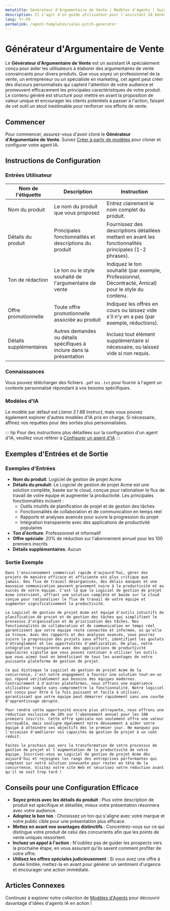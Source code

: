 ```yaml
---
metatitle: Générateur d'Argumentaire de Vente | Modèles d'Agents | Guide de l'utilisateur FabriXAI
description: Il s'agit d'un guide utilisateur pour l'assistant IA Générateur d'Argumentaire de Vente conçu pour créer des argumentaires de vente convaincants pour les produits.
lang: fr-FR
permalink: /agent-templates/sales-pitch-generator
---
```


# Générateur d'Argumentaire de Vente

Le **Générateur d'Argumentaire de Vente** est un assistant IA spécialement conçu pour aider les utilisateurs à élaborer des argumentaires de vente convaincants pour divers produits. Que vous soyez un professionnel de la vente, un entrepreneur ou un spécialiste en marketing, cet agent peut créer des discours personnalisés qui captent l'attention de votre audience et promeuvent efficacement les principales caractéristiques de votre produit. Le contenu généré est structuré pour mettre en avant la proposition de valeur unique et encourager les clients potentiels à passer à l'action, faisant de cet outil un atout inestimable pour renforcer vos efforts de vente.

## Commencer

Pour commencer, assurez-vous d'avoir cloné le **Générateur d'Argumentaire de Vente**. Suivez [Créer à partir de modèles](/en-us/create-from-templates/) pour cloner et configurer votre agent IA.

## Instructions de Configuration

### Entrées Utilisateur

| Nom de l'étiquette      | Description                                               | Instruction                                                                               |
| ---------------------- | --------------------------------------------------------- | ----------------------------------------------------------------------------------------- |
| Nom du produit         | Le nom du produit que vous proposez                      | Entrez clairement le nom complet du produit.                                             |
| Détails du produit     | Principales fonctionnalités et descriptions du produit    | Fournissez des descriptions détaillées mettant en avant les fonctionnalités principales (1-2 phrases). |
| Ton de rédaction       | Le ton ou le style souhaité de l'argumentaire de vente    | Indiquez le ton souhaité (par exemple, Professionnel, Décontracté, Amical) pour le style du contenu. |
| Offre promotionnelle   | Toute offre promotionnelle associée au produit            | Indiquez les offres en cours ou laissez vide s'il n'y en a pas (par exemple, réductions). |
| Détails supplémentaires | Autres demandes ou détails spécifiques à inclure dans la présentation | Incluez tout élément supplémentaire si nécessaire, ou laissez vide si non requis. |

### Connaissances

Vous pouvez télécharger des fichiers `.pdf` ou `.txt` pour fournir à l'agent un contexte personnalisé répondant à vos besoins spécifiques.

### Modèles d'IA

Le modèle par défaut est *Llama 3.1 8B Instruct*, mais vous pouvez également explorer d'autres modèles d'IA pris en charge. Si nécessaire, affinez vos requêtes pour des sorties plus personnalisées.

::: tip
Pour des instructions plus détaillées sur la configuration d'un agent d'IA, veuillez vous référer à [Configurer un agent d'IA](/fr/configurer-ai-agent/)
:::

## Exemples d'Entrées et de Sortie

### Exemples d'Entrées

- **Nom du produit**: Logiciel de gestion de projet Acme
- **Détails du produit**: Le Logiciel de gestion de projet Acme est une solution complète, basée sur le cloud, conçue pour rationaliser le flux de travail de votre équipe et augmenter la productivité. Les principales fonctionnalités incluent :
  - Outils intuitifs de planification de projet et de gestion des tâches
  - Fonctionnalités de collaboration et de communication en temps réel
  - Rapports et analyses avancés pour suivre la progression du projet
  - Intégration transparente avec des applications de productivité populaires
- **Ton d'écriture**: Professionnel et informatif
- **Offre spéciale**: 20% de réduction sur l'abonnement annuel pour les 100 premiers inscrits
- **Détails supplémentaires**: Aucun

### Sortie Exemple

```
Dans l'environnement commercial rapide d'aujourd'hui, gérer des projets de manière efficace et efficiente est plus critique que jamais. Des flux de travail désorganisés, des délais manqués et une mauvaise communication peuvent gravement nuire à la productivité et au succès de votre équipe. C'est là que le Logiciel de gestion de projet Acme intervient, offrant une solution complète et basée sur le cloud conçue pour rationaliser le flux de travail de votre équipe et augmenter significativement la productivité.

Le Logiciel de gestion de projet Acme est équipé d'outils intuitifs de planification de projet et de gestion des tâches qui simplifient le processus d'organisation et de priorisation des tâches. Nos fonctionnalités de collaboration et de communication en temps réel garantissent que votre équipe reste connectée et informée, où qu'elle se trouve. Avec des rapports et des analyses avancés, vous pourrez suivre la progression des projets sans effort, identifiant les goulots d'étranglement et les opportunités d'amélioration. De plus, notre intégration transparente avec des applications de productivité populaires signifie que vous pouvez continuer à utiliser les outils que vous aimez tout en bénéficiant de tous les avantages de notre puissante plateforme de gestion de projet.

Ce qui distingue le Logiciel de gestion de projet Acme de la concurrence, c'est notre engagement à fournir une solution tout-en-un qui répond véritablement aux besoins des équipes modernes. Contrairement à d'autres plateformes, nous offrons une expérience utilisateur simple sans compromettre la fonctionnalité. Notre logiciel est conçu pour être à la fois puissant et facile à utiliser, garantissant que votre équipe peut démarrer rapidement sans une courbe d'apprentissage abrupte.

Pour rendre cette opportunité encore plus attrayante, nous offrons une réduction exclusive de 20% sur l'abonnement annuel pour les 100 premiers inscrits. Cette offre spéciale non seulement offre une valeur incroyable, mais souligne également notre dévouement à aider votre équipe à atteindre ses objectifs dès le premier jour. Ne manquez pas l'occasion d'améliorer vos capacités de gestion de projet à un coût réduit.

Faites le prochain pas vers la transformation de votre processus de gestion de projet et l'augmentation de la productivité de votre équipe. Inscrivez-vous au Logiciel de gestion de projet Acme dès aujourd'hui et rejoignez les rangs des entreprises performantes qui comptent sur notre solution innovante pour rester en tête de la concurrence. Visitez notre site Web et sécurisez votre réduction avant qu'il ne soit trop tard !
```

## Conseils pour une Configuration Efficace

- **Soyez précis avec les détails du produit** : Plus votre description de produit est spécifique et détaillée, mieux votre présentation résonnera avec votre audience.
- **Adoptez le bon ton** : Choisissez un ton qui s'aligne avec votre marque et votre public cible pour une présentation plus efficace.
- **Mettez en avant vos avantages distinctifs** : Concentrez-vous sur ce qui distingue votre produit de celui des concurrents afin que les points de vente uniques ressortent.
- **Incluez un appel à l'action** : N'oubliez pas de guider les prospects vers la prochaine étape, en vous assurant qu'ils savent comment profiter de votre offre.
- **Utilisez les offres spéciales judicieusement** : Si vous avez une offre à durée limitée, mettez-la en avant pour générer un sentiment d'urgence et encourager une action immédiate.

## Articles Connexes
Continuez à explorer notre collection de [Modèles d'Agents](/en-us/agent-templates/) pour découvrir davantage d'idées d'agents IA en action !